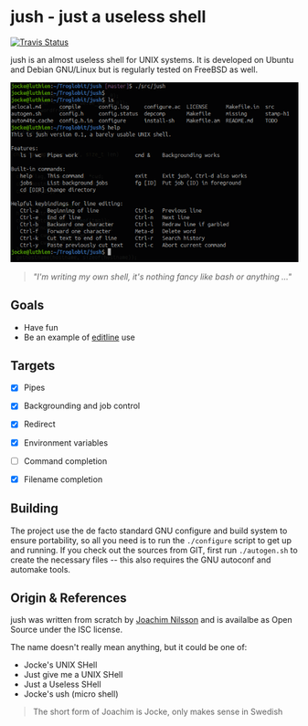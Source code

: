 jush - just a useless shell
===========================
[![Travis Status][]][Travis]

jush is an almost useless shell for UNIX systems.  It is developed on
Ubuntu and Debian GNU/Linux but is regularly tested on FreeBSD as well.

![The jush shell](jush.png)
> _"I'm writing my own shell, it's nothing fancy like bash or anything ..."_


Goals
-----

- Have fun
- Be an example of [editline][] use


Targets
-------

- [X] Pipes
- [X] Backgrounding and job control
- [X] Redirect
- [X] Environment variables
- [ ] Command completion
- [X] Filename completion


Building
--------

The project use the de facto standard GNU configure and build system to
ensure portability, so all you need is to run the `./configure` script
to get up and running.  If you check out the sources from GIT, first run
`./autogen.sh` to create the necessary files -- this also requires the
GNU autoconf and automake tools.


Origin & References
-------------------

jush was written from scratch by [Joachim Nilsson](http://troglobit.com)
and is availalbe as Open Source under the ISC license.

The name doesn't really mean anything, but it could be one of:

- Jocke's UNIX SHell
- Just give me a UNIX SHell
- Just a Useless SHell
- Jocke's ush (micro shell)

> The short form of Joachim is Jocke, only makes sense in Swedish

[Travis]:        https://travis-ci.com/troglobit/jush
[Travis Status]: https://travis-ci.com/troglobit/jush.png?branch=master
[editline]:      https://github.com/troglobit/editline
